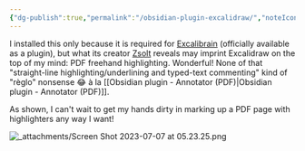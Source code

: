 ```yaml
---
{"dg-publish":true,"permalink":"/obsidian-plugin-excalidraw/","noteIcon":"2","created":"","updated":""}
---
```


I installed this only because it is required for [Excalibrain](https://www.youtube.com/watch?v=rk3K4mlgOMM&list=PL6mqgtMZ4NP3dJlJLxqVm1rd3y-lWklLu) (officially available as a plugin), but what its creator [Zsolt](https://www.youtube.com/watch?v=o2BD73hbUWk) reveals may imprint Excalidraw on the top of my mind: PDF freehand highlighting. Wonderful! None of that "straight-line highlighting/underlining and typed-text commenting" kind of "règlo" nonsense 😂 à la [[Obsidian plugin - Annotator (PDF)\|Obsidian plugin - Annotator (PDF)]].

As shown, I can't wait to get my hands dirty in marking up a PDF page with highlighters any way I want!

![_attachments/Screen Shot 2023-07-07 at 05.23.25.png](/img/user/_attachments/Screen%20Shot%202023-07-07%20at%2005.23.25.png)
